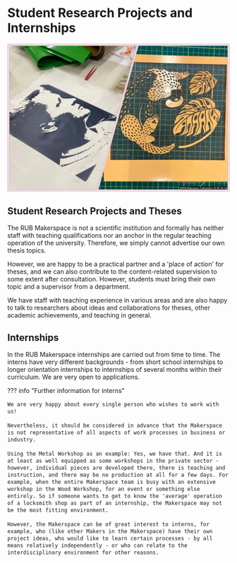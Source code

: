 # Student Research Projects and Internships

![Left, a man in side profile in black and white with 100% contrast. Right, a minimalized image of a cat and two leaves in gold. Both motifs are cut out of foil.](medien/RUB-Makerspace_Projekt_Folienplotter_CC-BY-SA-40.jpg)

## Student Research Projects and Theses

The RUB Makerspace is not a scientific institution and formally has neither staff with teaching qualifications nor an anchor in the regular teaching operation of the university. Therefore, we simply cannot advertise our own thesis topics.  

However, we are happy to be a practical partner and a 'place of action' for theses, and we can also contribute to the content-related supervision to some extent after consultation. However, students must bring their own topic and a supervisor from a department.  

We have staff with teaching experience in various areas and are also happy to talk to researchers about ideas and collaborations for theses, other academic achievements, and teaching in general.
 

## Internships

In the RUB Makerspace internships are carried out from time to time. The interns have very different backgrounds - from short school internships to longer orientation internships to internships of several months within their curriculum. We are very open to applications. 

??? info "Further information for interns"
	

	We are very happy about every single person who wishes to work with us! 

	Nevertheless, it should be considered in advance that the Makerspace is not representative of all aspects of work processes in business or industry.  
	
	Using the Metal Workshop as an example: Yes, we have that. And it is at least as well equipped as some workshops in the private sector - however, individual pieces are developed there, there is teaching and instruction, and there may be no production at all for a few days. For example, when the entire Makerspace team is busy with an extensive workshop in the Wood Workshop, for an event or something else entirely. So if someone wants to get to know the 'average' operation of a locksmith shop as part of an internship, the Makerspace may not be the most fitting environment. 

	However, the Makerspace can be of great interest to interns, for example, who (like other Makers in the Makerspace) have their own project ideas, who would like to learn certain processes - by all means relatively independently - or who can relate to the interdisciplinary environment for other reasons. 
